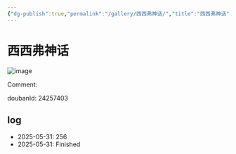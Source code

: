 ```yaml
---
{"dg-publish":true,"permalink":"/gallery/西西弗神话/","title":"西西弗神话","created":"2025-06-25T14:18:46.101+08:00"}
---
```



# 西西弗神话

![image](https://hiraeth-picbed.oss-cn-beijing.aliyuncs.com/20250531155004.webp)

Comment: 



doubanId: 24257403

## log

- 2025-05-31: 256
- 2025-05-31: Finished
